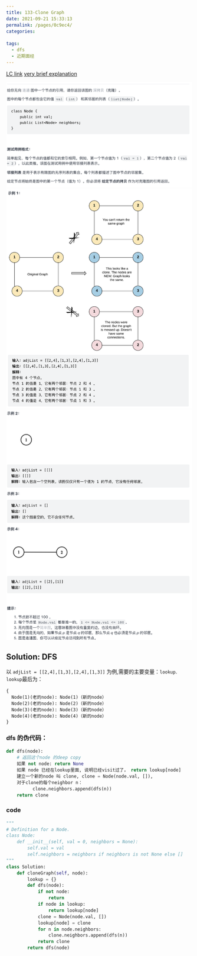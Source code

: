 ```yaml
---
title: 133-Clone Graph
date: 2021-09-21 15:33:13
permalink: /pages/0c9ec4/
categories:
  
tags:
  - dfs
  - 近期面经
---
```

[LC link](https://leetcode.com/problems/clone-graph/)
[very brief explanation](https://leetcode-cn.com/problems/clone-graph/solution/dfs-he-bfs-by-powcai/)

![](https://raw.githubusercontent.com/emmableu/image/master/133-0.png)
![](https://raw.githubusercontent.com/emmableu/image/master/133-1.png)
![](https://raw.githubusercontent.com/emmableu/image/master/133-2.png)

## Solution: DFS
以 `adjList = [[2,4],[1,3],[2,4],[1,3]]` 为例,需要的主要变量：`lookup`. `lookup`最后为：
```
{
  Node(1)(老的node): Node(1)（新的node）
  Node(2)(老的node): Node(2)（新的node）
  Node(3)(老的node): Node(3)（新的node）
  Node(4)(老的node): Node(4)（新的node）
}
```
### dfs 的伪代码：
```python
def dfs(node):
    # 返回这个node 的deep copy
    如果 not node: return None
    如果 node 已经在lookup里面, 说明已经visit过了， return lookup[node]
    建立一个新的node 叫 clone, clone = Node(node.val, []), 
    对于clone的每个neighbor n：
          clone.neighbors.append(dfs(n))
    return clone
```
### code
```python
"""
# Definition for a Node.
class Node:
    def __init__(self, val = 0, neighbors = None):
        self.val = val
        self.neighbors = neighbors if neighbors is not None else []
"""
class Solution:
    def cloneGraph(self, node):
        lookup = {}
        def dfs(node):
            if not node:
                return 
            if node in lookup:
                return lookup[node]
            clone = Node(node.val, [])
            lookup[node] = clone
            for n in node.neighbors:
                clone.neighbors.append(dfs(n))
            return clone
        return dfs(node)
```
